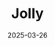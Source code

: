 ---  
layout: startup_page  
title: "Jolly"  
id: "jolly.com"  
permalink: "/jollyjolly.com03262025/"  
website: "https://www.jolly.com/"  
funding_round: "Series A"  
funding_amount: "$16.5M"  
investors: "Zach Kirkhorn, Gokul Rajaram, Julien Codorniou, Steve Luczo, David Marcus, Bullpen Capital, Dorm Room Fund, Eigen Ventures"  
about: "Jolly is a workforce optimization platform that allows frontline employees to earn points for value-accretive actions at work. The platform utilizes gamification to create a win-win situation for both employees and employers, improving productivity, compliance, referrals, and loyalty."  
markets: "Workforce Management, Enterprise Software, Data Infrastructure and Analytics"  
hq: "New York, New York, United States"  
founded_year: "2022"  
linkedin: "https://www.linkedin.com/company/jolly"  
twitter: ""  
instagram: ""  
facebook: ""  
crunchbase: "https://www.crunchbase.com/organization/jolly-3223"  
pitchbook: ""  

date_display: "26-Mar-2025"  
date: "2025-03-26"

# SEO Optimization  
meta_title: "Jolly - Series A Funding ($16.5M)"  
meta_description: "Jolly, Jolly is a workforce optimization platform that allows frontline employees to earn points for value-accretive actions at work. The platform utilizes g..."  
meta_keywords: "Jolly, Workforce Management, Enterprise Software, Data Infrastructure and Analytics, Series A funding"  
canonical_url: "https://startup.projectstartups.com/jollyjolly.com03262025/"  
---